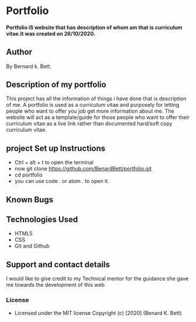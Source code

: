 # Portfolio
#### Portfolio iS website that has description of whom am that is curriculum vitae.It was created on 26/10/2020.
## Author
By  Bernard k. Bett.
## Description of my portfolio
This project has all the information of things i have done that is description of me. A portfolio is used as a curriculum  vitae and purposely for letting  people who want to offer you job get more information about me. The website will act as a template/guide for those people who want to offer their curriculum  vitae as a live link rather than documented hard/soft copy curriculum vitae.

## project Set up Instructions
* Ctrl + alt + t to open the terminal
* now git clone https://github.com/BenardBett/portfolio.git
* cd portfolio
* you can use code . or atom . to open it.

## Known Bugs

## Technologies Used
* HTML5
* CSS
* Git and Github
## Support and contact details
I would like to give credit to my Technical mentor for the guidance she gave me towards the development of this web
### License
* Licensed under the MIT license
Copyright (c) [2020] (Benard K. Bett)